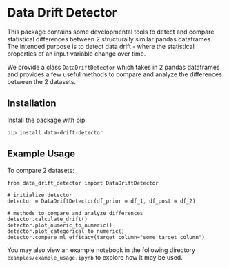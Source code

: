 # Data Drift Detector

This package contains some developmental tools to detect and compare statistical differences between 2 structurally similar pandas dataframes. The intended purpose is to detect data drift - where the statistical properties of an input variable change over time. 

We provide a class `DataDriftDetector` which takes in 2 pandas dataframes and provides a few useful methods to compare and analyze the differences between the 2 datasets.

## Installation
Install the package with pip

    pip install data-drift-detector

## Example Usage

To compare 2 datasets:

    from data_drift_detector import DataDriftDetector

    # initialize detector
    detector = DataDriftDetector(df_prior = df_1, df_post = df_2)
    
    # methods to compare and analyze differences
    detector.calculate_drift()
    detector.plot_numeric_to_numeric()
    detector.plot_categorical_to_numeric()
    detector.compare_ml_efficacy(target_column="some_target_column")

You may also view an example notebook in the following directory `examples/example_usage.ipynb` to explore how it may be used.
